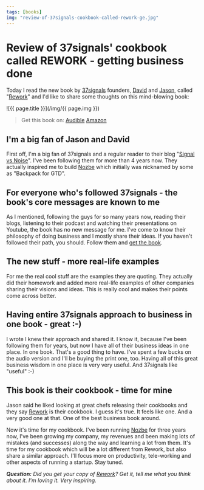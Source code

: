 ```yaml
---
tags: [books]
img: "review-of-37signals-cookbook-called-rework-ge.jpg"
---
```


# Review of 37signals' cookbook called REWORK - getting business done

Today I read the new book by [37signals](http://www.37signals.com) founders, [David](http://twitter.com/dhh) and [Jason](http://twitter.com/jasonfried), called "[Rework](http://www.amazon.com/gp/product/0307463745?tag=productive-20)" and I'd like to share some thoughts on this mind-blowing book:

<!--More-->

![{{ page.title }}](/img/{{ page.img }})

> Get this book on: [Audible](https://www.audible.com/pd/B0036FLXLQ?tag=sliwinski-20) [Amazon](https://www.amazon.com/dp/0307463745?tag=sliwinski-20)

## I'm a big fan of Jason and David

First off, I'm a big fan of 37signals and a regular reader to their blog "[Signal vs Noise](http://svn.37signals.com)". I've been following them for more than 4 years now. They actually inspired me to build [Nozbe][n] which initially was nicknamed by some as "Backpack for GTD".

## For everyone who's followed 37signals - the book's core messages are known to me 

As I mentioned, following the guys for so many years now, reading their blogs, listening to their podcast and watching their presentations on Youtube, the book has no new message for me. I've come to know their philosophy of doing business and I mostly share their ideas. If you haven't followed their path, you should. Follow them and [get the book](http://www.amazon.com/gp/product/0307463745?tag=productive-20).

## The new stuff - more real-life examples

For me the real cool stuff are the examples they are quoting. They actually did their homework and added more real-life examples of other companies sharing their visions and ideas. This is really cool and makes their points come across better.

## Having entire 37signals approach to business in one book - great :-)

I wrote I knew their approach and shared it. I know it, because I've been following them for years, but now I have all of their business ideas in one place. In one book. That's a good thing to have. I've spent a few bucks on the audio version and I'll be buying the print one, too. Having all of this great business wisdom in one place is very very useful. And 37signals like "useful" :-)

## This book is their cookbook - time for mine

Jason said he liked looking at great chefs releasing their cookbooks and they say [Rework](http://www.amazon.com/gp/product/0307463745?tag=productive-20) is their cookbook. I guess it's true. It feels like one. And a very good one at that. One of the best business book around.

Now it's time for my cookbook. I've been running [Nozbe][n] for three years now, I've been growing my company, my revenues and been making lots of mistakes (and successes) along the way and learning a lot from them. It's time for my cookbook which will be a lot different from Rework, but also share a similar approach. I'll focus more on productivity, tele-working and other aspects of running a startup. Stay tuned.

_**Question:** Did you get your copy of [Rework](http://www.amazon.com/gp/product/0307463745?tag=productive-20)? Get it, tell me what you think about it. I'm loving it. Very inspiring._



[n]: https://michael.gratis/nozbe